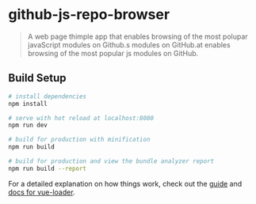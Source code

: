 # github-js-repo-browser

> A web page thimple app that enables browsing of the most polupar javaScript modules on Github.s modules on GitHub.at enables browsing of the most popular js modules on GitHub.

## Build Setup

``` bash
# install dependencies
npm install

# serve with hot reload at localhost:8080
npm run dev

# build for production with minification
npm run build

# build for production and view the bundle analyzer report
npm run build --report
```

For a detailed explanation on how things work, check out the [guide](http://vuejs-templates.github.io/webpack/) and [docs for vue-loader](http://vuejs.github.io/vue-loader).
